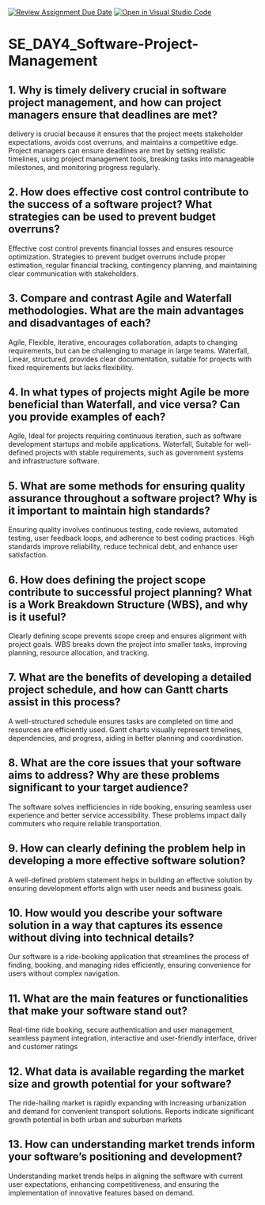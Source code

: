 [![Review Assignment Due Date](https://classroom.github.com/assets/deadline-readme-button-22041afd0340ce965d47ae6ef1cefeee28c7c493a6346c4f15d667ab976d596c.svg)](https://classroom.github.com/a/9pw6JKcu)
[![Open in Visual Studio Code](https://classroom.github.com/assets/open-in-vscode-2e0aaae1b6195c2367325f4f02e2d04e9abb55f0b24a779b69b11b9e10269abc.svg)](https://classroom.github.com/online_ide?assignment_repo_id=18474111&assignment_repo_type=AssignmentRepo)
# SE_DAY4_Software-Project-Management
## 1. Why is timely delivery crucial in software project management, and how can project managers ensure that deadlines are met?
delivery is crucial because it ensures that the project meets stakeholder expectations, avoids cost overruns, and maintains a competitive edge. Project managers can ensure deadlines are met by setting realistic timelines, using project management tools, breaking tasks into manageable milestones, and monitoring progress regularly.
## 2. How does effective cost control contribute to the success of a software project? What strategies can be used to prevent budget overruns?
Effective cost control prevents financial losses and ensures resource optimization. Strategies to prevent budget overruns include proper estimation, regular financial tracking, contingency planning, and maintaining clear communication with stakeholders.
## 3. Compare and contrast Agile and Waterfall methodologies. What are the main advantages and disadvantages of each?
Agile, Flexible, iterative, encourages collaboration, adapts to changing requirements, but can be challenging to manage in large teams.
Waterfall, Linear, structured, provides clear documentation, suitable for projects with fixed requirements but lacks flexibility.
## 4. In what types of projects might Agile be more beneficial than Waterfall, and vice versa? Can you provide examples of each?
Agile, Ideal for projects requiring continuous iteration, such as software development startups and mobile applications.
Waterfall, Suitable for well-defined projects with stable requirements, such as government systems and infrastructure software.
## 5. What are some methods for ensuring quality assurance throughout a software project? Why is it important to maintain high standards?
Ensuring quality involves continuous testing, code reviews, automated testing, user feedback loops, and adherence to best coding practices. High standards improve reliability, reduce technical debt, and enhance user satisfaction.
## 6. How does defining the project scope contribute to successful project planning? What is a Work Breakdown Structure (WBS), and why is it useful?
Clearly defining scope prevents scope creep and ensures alignment with project goals. WBS breaks down the project into smaller tasks, improving planning, resource allocation, and tracking.
## 7. What are the benefits of developing a detailed project schedule, and how can Gantt charts assist in this process?
A well-structured schedule ensures tasks are completed on time and resources are efficiently used. Gantt charts visually represent timelines, dependencies, and progress, aiding in better planning and coordination.
## 8. What are the core issues that your software aims to address? Why are these problems significant to your target audience?
The software solves inefficiencies in ride booking, ensuring seamless user experience and better service accessibility. These problems impact daily commuters who require reliable transportation.
## 9. How can clearly defining the problem help in developing a more effective software solution?
A well-defined problem statement helps in building an effective solution by ensuring development efforts align with user needs and business goals.
## 10. How would you describe your software solution in a way that captures its essence without diving into technical details?
Our software is a ride-booking application that streamlines the process of finding, booking, and managing rides efficiently, ensuring convenience for users without complex navigation.
## 11. What are the main features or functionalities that make your software stand out?
Real-time ride booking, secure authentication and user management, seamless payment integration, interactive and user-friendly interface, driver and customer ratings
## 12. What data is available regarding the market size and growth potential for your software?
The ride-hailing market is rapidly expanding with increasing urbanization and demand for convenient transport solutions. Reports indicate significant growth potential in both urban and suburban markets
## 13. How can understanding market trends inform your software’s positioning and development?
Understanding market trends helps in aligning the software with current user expectations, enhancing competitiveness, and ensuring the implementation of innovative features based on demand.